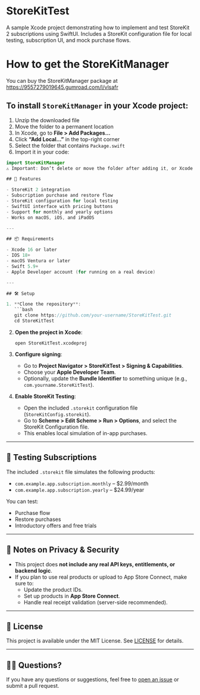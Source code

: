 # StoreKitTest

A sample Xcode project demonstrating how to implement and test StoreKit 2 subscriptions using SwiftUI. Includes a StoreKit configuration file for local testing, subscription UI, and mock purchase flows.

# How to get the StoreKitManager

You can buy the StoreKitManager package at https://9557279019645.gumroad.com/l/vlsafr

## To install `StoreKitManager` in your Xcode project:

1. Unzip the downloaded file
2. Move the folder to a permanent location
3. In Xcode, go to **File > Add Packages…**
4. Click **“Add Local…”** in the top-right corner
5. Select the folder that contains `Package.swift`
6. Import it in your code:

```swift
import StoreKitManager
⚠️ Important: Don’t delete or move the folder after adding it, or Xcode will lose the reference.

## 🚀 Features

- StoreKit 2 integration
- Subscription purchase and restore flow
- StoreKit configuration for local testing
- SwiftUI interface with pricing buttons
- Support for monthly and yearly options
- Works on macOS, iOS, and iPadOS

---

## 📦 Requirements

- Xcode 16 or later
- IOS 18+
- macOS Ventura or later
- Swift 5.9+
- Apple Developer account (for running on a real device)

---

## 🛠 Setup

1. **Clone the repository**:
   ```bash
   git clone https://github.com/your-username/StoreKitTest.git
   cd StoreKitTest
   ```

2. **Open the project in Xcode**:
   ```
   open StoreKitTest.xcodeproj
   ```

3. **Configure signing**:
   - Go to **Project Navigator > StoreKitTest > Signing & Capabilities**.
   - Choose your **Apple Developer Team**.
   - Optionally, update the **Bundle Identifier** to something unique (e.g., `com.yourname.StoreKitTest`).

4. **Enable StoreKit Testing**:
   - Open the included `.storekit` configuration file (`StoreKitConfig.storekit`).
   - Go to **Scheme > Edit Scheme > Run > Options**, and select the StoreKit Configuration file.
   - This enables local simulation of in-app purchases.

---

## 🧪 Testing Subscriptions

The included `.storekit` file simulates the following products:

- `com.example.app.subscription.monthly` – $2.99/month
- `com.example.app.subscription.yearly` – $24.99/year

You can test:

- Purchase flow
- Restore purchases
- Introductory offers and free trials

---

## 🔐 Notes on Privacy & Security

- This project does **not include any real API keys, entitlements, or backend logic**.
- If you plan to use real products or upload to App Store Connect, make sure to:
  - Update the product IDs.
  - Set up products in **App Store Connect**.
  - Handle real receipt validation (server-side recommended).

---

## 📝 License

This project is available under the MIT License. See [LICENSE](LICENSE) for details.

---

## 🙋‍♂️ Questions?

If you have any questions or suggestions, feel free to [open an issue](https://github.com/your-username/StoreKitTest/issues) or submit a pull request.
